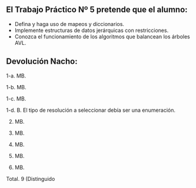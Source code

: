 ## El Trabajo Práctico Nº 5 pretende que el alumno:
* Defina y haga uso de mapeos y diccionarios.
* Implemente estructuras de datos jerárquicas con restricciones.
* Conozca el funcionamiento de los algoritmos que balancean los árboles AVL.

## Devolución Nacho:

1-a. MB. 

1-b. MB. 

1-c. MB. 

1-d. B. El tipo de resolución a seleccionar debía ser una enumeración. 

2. MB. 

3. MB. 

4. MB. 

5. MB. 

6. MB. 

Total. 9 (Distinguido
